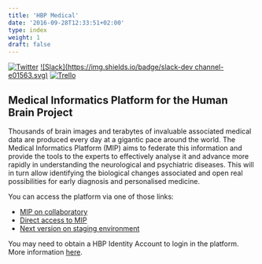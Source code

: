 ```yaml
---
title: 'HBP Medical'
date: '2016-09-28T12:33:51+02:00'
type: index
weight: 1
draft: false
---
```

[![Twitter](https://img.shields.io/twitter/follow/HBPmedical.svg?style=social)](https://twitter.com/intent/follow?screen_name=HBPmedical) [![Slack](https://img.shields.io/badge/slack-dev channel-e01563.svg)](https://hbpsp8.slack.com/archives/dev) [![Trello](https://img.shields.io/badge/trello-board-blue.svg)](https://trello.com/hbpsp8)

## Medical Informatics Platform for the Human Brain Project

Thousands of brain images and terabytes of invaluable associated medical data are produced every day at a gigantic pace around the world. The Medical Informatics Platform (MIP) aims to federate this information and provide the tools to the experts to effectively analyse it and advance more rapidly in understanding the neurological and psychiatric diseases. This will in turn allow identifying the biological changes associated and open real possibilities for early diagnosis and personalised medicine.

You can access the platform via one of those links:

* [MIP on collaboratory](https://collab.humanbrainproject.eu/#/collab/50/nav/242)
* [Direct access to MIP](https://mip.humanbrainproject.eu)
* [Next version on staging environment](https://qa.mip.chuv.ch)

You may need to obtain a HBP Identity Account to login in the platform. More information [here](https://www.humanbrainproject.eu/platform-access).
